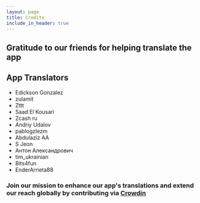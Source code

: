 ```yaml
---
layout: page
title: Credits
include_in_header: true
---
```


## Gratitude to our friends for helping translate the app

## **App Translators**
- Edickson Gonzalez
- zulamit
- Zttt
- Saad El Kousari
- Zcash ru
- Andriy Udalov
- pablogzlezm
- Abdulaziz AA
- S Jeon
- Антон Александрович
- tim_ukrainian
- Bits4fun
- EnderArrieta88

### Join our mission to enhance our app's translations and extend our reach globally by contributing via [Crowdin](https://crowdin.com/project/nighthawk-wallet)
